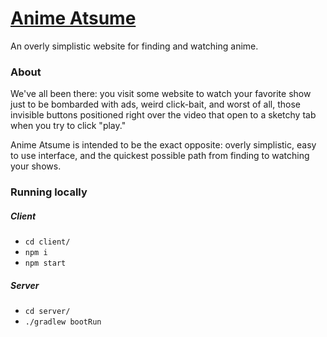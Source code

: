 # [Anime Atsume](http://devon.is-a.dev/anime-atsume)

An overly simplistic website for finding and watching anime.

### About

We've all been there: you visit some website to watch your favorite show just to be bombarded with ads, weird click-bait, and worst of all, those invisible buttons positioned right over the video that open to a sketchy tab when you try to click "play."

Anime Atsume is intended to be the exact opposite: overly simplistic, easy to use interface, and the quickest possible path from finding to watching your shows.

### Running locally

##### Client

* `cd client/`
* `npm i`
* `npm start`

##### Server

* `cd server/`
* `./gradlew bootRun`
